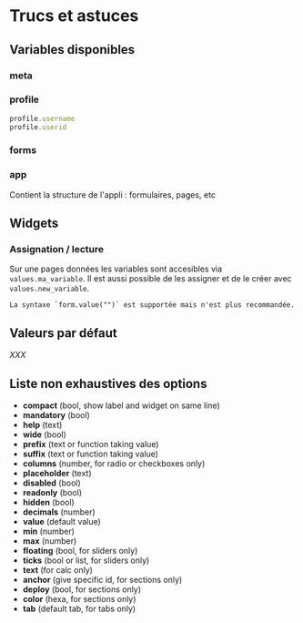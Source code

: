 # Trucs et astuces

## Variables disponibles

### meta

### profile

```js
profile.username
profile.userid
```

### forms

### app

Contient la structure de l'appli : formulaires, pages, etc

## Widgets

### Assignation / lecture

Sur une pages données les variables sont accesibles via `values.ma_variable`. Il est aussi possible de les assigner et de le créer avec `values.new_variable`.

```{note}
La syntaxe `form.value("")` est supportée mais n'est plus recommandée.
```

## Valeurs par défaut

*XXX*

## Liste non exhaustives des options

- **compact** (bool, show label and widget on same line)
- **mandatory** (bool)
- **help** (text)
- **wide** (bool)
- **prefix** (text or function taking value)
- **suffix** (text or function taking value)
- **columns** (number, for radio or checkboxes only)
- **placeholder** (text)
- **disabled** (bool)
- **readonly** (bool)
- **hidden** (bool)
- **decimals** (number)
- **value** (default value)
- **min** (number)
- **max** (number)
- **floating** (bool, for sliders only)
- **ticks** (bool or list, for sliders only)
- **text** (for calc only)
- **anchor** (give specific id, for sections only)
- **deploy** (bool, for sections only)
- **color** (hexa, for sections only)
- **tab** (default tab, for tabs only)
